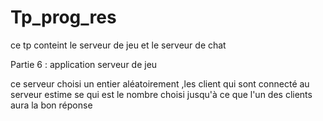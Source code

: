 # Tp_prog_res
ce tp conteint le serveur de jeu et le serveur de chat

Partie 6 : application serveur de jeu

ce serveur choisi un entier aléatoirement ,les client qui sont connecté au serveur estime se qui est le nombre choisi jusqu'à ce que l'un des clients aura la bon réponse 

